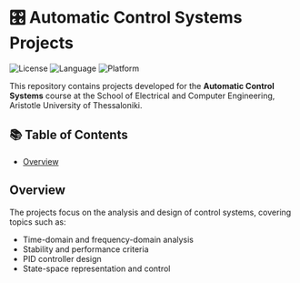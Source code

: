 # 🎛️ Automatic Control Systems Projects

![License](https://img.shields.io/badge/license-MIT-green.svg)
![Language](https://img.shields.io/badge/language-MATLAB-blue.svg)
![Platform](https://img.shields.io/badge/platform-Simulation-lightgrey.svg)

This repository contains projects developed for the **Automatic Control Systems** course at the School of Electrical and Computer Engineering, Aristotle University of Thessaloniki.

## 📚 Table of Contents

- [Overview](#overview)

## Overview

The projects focus on the analysis and design of control systems, covering topics such as:

- Time-domain and frequency-domain analysis
- Stability and performance criteria
- PID controller design
- State-space representation and control
